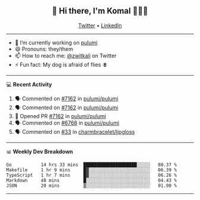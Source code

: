 <h2 align="center"> 👋 Hi there, I'm Komal 🧑🏾‍💻 </h2>
<p align="center">
    <a href="https://twitter.com/zwitkali">Twitter</a> •
    <a href="https://www.linkedin.com/in/komal-ali/">LinkedIn</a>
</p>

--------

- 🔭 I’m currently working on [pulumi](https://github.com/pulumi/pulumi)
- 😄 Pronouns: they/them
- 📫 How to reach me: [@zwitkali](https://twitter.com/zwitkali) on Twitter
- ⚡ Fun fact: My dog is afraid of flies 🪰

--------
💻 **Recent Activity**

<!--START_SECTION:activity-->
1. 🗣 Commented on [#7162](https://github.com/pulumi/pulumi/issues/7162) in [pulumi/pulumi](https://github.com/pulumi/pulumi)
2. 🗣 Commented on [#7162](https://github.com/pulumi/pulumi/issues/7162) in [pulumi/pulumi](https://github.com/pulumi/pulumi)
3. 💪 Opened PR [#7162](https://github.com/pulumi/pulumi/pull/7162) in [pulumi/pulumi](https://github.com/pulumi/pulumi)
4. 🗣 Commented on [#6768](https://github.com/pulumi/pulumi/issues/6768) in [pulumi/pulumi](https://github.com/pulumi/pulumi)
5. 🗣 Commented on [#33](https://github.com/charmbracelet/lipgloss/issues/33) in [charmbracelet/lipgloss](https://github.com/charmbracelet/lipgloss)
<!--END_SECTION:activity-->

--------

📊 **Weekly Dev Breakdown**
<!--START_SECTION:waka-->
```text
Go           14 hrs 33 mins  ████████████████████░░░░░   80.37 % 
Makefile     1 hr 9 mins     █▓░░░░░░░░░░░░░░░░░░░░░░░   06.39 % 
TypeScript   1 hr 7 mins     █▓░░░░░░░░░░░░░░░░░░░░░░░   06.26 % 
Markdown     48 mins         █░░░░░░░░░░░░░░░░░░░░░░░░   04.43 % 
JSON         20 mins         ▒░░░░░░░░░░░░░░░░░░░░░░░░   01.90 % 
```
<!--END_SECTION:waka-->

--------